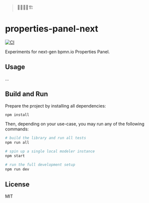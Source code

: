 > 👷‍♀️👷‍♂️🏗

# properties-panel-next

[![CI](https://github.com/bpmn-io/properties-panel-next/workflows/CI/badge.svg)](https://github.com/bpmn-io/properties-panel-next/actions?query=workflow%3ACI)


Experiments for next-gen bpmn.io Properties Panel.

## Usage

...

## Build and Run


Prepare the project by installing all dependencies:

```sh
npm install
```

Then, depending on your use-case, you may run any of the following commands:

```sh
# build the library and run all tests
npm run all

# spin up a single local modeler instance
npm start

# run the full development setup
npm run dev
```

## License

MIT